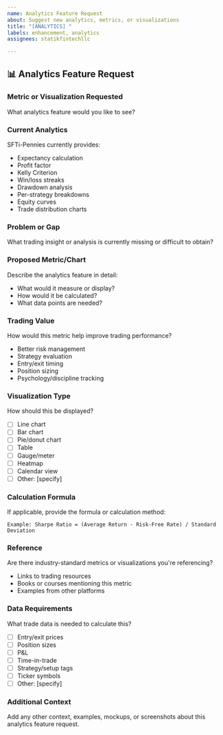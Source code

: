 ```yaml
---
name: Analytics Feature Request
about: Suggest new analytics, metrics, or visualizations
title: "[ANALYTICS] "
labels: enhancement, analytics
assignees: statikfintechllc

---
```


## 📊 Analytics Feature Request

### Metric or Visualization Requested
What analytics feature would you like to see?

### Current Analytics
SFTi-Pennies currently provides:
- Expectancy calculation
- Profit factor
- Kelly Criterion
- Win/loss streaks
- Drawdown analysis
- Per-strategy breakdowns
- Equity curves
- Trade distribution charts

### Problem or Gap
What trading insight or analysis is currently missing or difficult to obtain?

### Proposed Metric/Chart
Describe the analytics feature in detail:
- What would it measure or display?
- How would it be calculated?
- What data points are needed?

### Trading Value
How would this metric help improve trading performance?
- Better risk management
- Strategy evaluation
- Entry/exit timing
- Position sizing
- Psychology/discipline tracking

### Visualization Type
How should this be displayed?
- [ ] Line chart
- [ ] Bar chart
- [ ] Pie/donut chart
- [ ] Table
- [ ] Gauge/meter
- [ ] Heatmap
- [ ] Calendar view
- [ ] Other: [specify]

### Calculation Formula
If applicable, provide the formula or calculation method:
```
Example: Sharpe Ratio = (Average Return - Risk-Free Rate) / Standard Deviation
```

### Reference
Are there industry-standard metrics or visualizations you're referencing?
- Links to trading resources
- Books or courses mentioning this metric
- Examples from other platforms

### Data Requirements
What trade data is needed to calculate this?
- [ ] Entry/exit prices
- [ ] Position sizes
- [ ] P&L
- [ ] Time-in-trade
- [ ] Strategy/setup tags
- [ ] Ticker symbols
- [ ] Other: [specify]

### Additional Context
Add any other context, examples, mockups, or screenshots about this analytics feature request.
